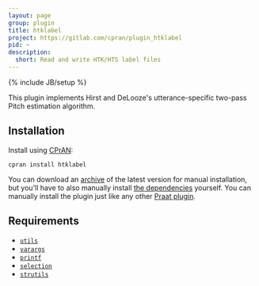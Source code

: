 ```yaml
---
layout: page
group: plugin
title: htklabel
project: https://gitlab.com/cpran/plugin_htklabel
pid: ~
description:
  short: Read and write HTK/HTS label files
---
```

{% include JB/setup %}

This plugin implements Hirst and DeLooze's utterance-specific two-pass Pitch
estimation algorithm.

## Installation

Install using [CPrAN][]:

    cpran install htklabel

You can download an [archive][] of the latest version for manual installation,
but you'll have to also manually install [the dependencies](#requirements)
yourself. You can manually install the plugin just like any other [Praat
plugin][plugins].

[plugins]: http://www.fon.hum.uva.nl/praat/manual/plug-ins.html
[archive]: https://gitlab.com/cpran/plugin_htklabel/repository/archive.zip
[cpran]:   https://cpran.net

## Requirements

* [`utils`](/plugins/utils)
* [`varargs`](/plugins/varargs)
* [`printf`](/plugins/printf)
* [`selection`](/plugins/selection)
* [`strutils`](/plugins/strutils)
